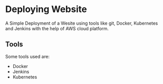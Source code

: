 # Deploying Website

A Simple Deployment of a Wesite using tools like git, Docker, Kubernetes and Jenkins with the help of AWS cloud platform.

## Tools

Some tools used are:

- Docker
- Jenkins
- Kubernetes
